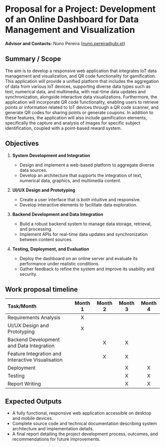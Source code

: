 # Proposal for a Project: Development of an Online Dashboard for Data Management and Visualization

**Advisor and Contacts:** Nuno Pereira (nuno.pereira@ubi.pt)

## Summary / Scope

The aim is to develop a responsive web application that integrates IoT data management and visualization, and QR code functionality for gamification. This application will provide a unified platform that includes the aggregation of data from various IoT devices, supporting diverse data types such as text, numerical data, and multimedia, with real-time data updates and synchronization, alongside interactive data visualizations. Furthermore, the application will incorporate QR code functionality, enabling users to retrieve points or information related to IoT devices through a QR code scanner, and generate QR codes for sharing points or generate coupons. In addition to these features, the application will also include gamification elements, specifically the capture and analysis of images for specific subject identification, coupled with a point-based reward system.

## Objectives

1.  **System Development and Integration**
    *   Design and implement a web-based platform to aggregate diverse data sources.
    *   Develop an architecture that supports the integration of text, numerical data, graphics, and multimedia content.

2.  **UI/UX Design and Prototyping**
    *   Create a user interface that is both intuitive and responsive.
    *   Develop interactive elements to facilitate data exploration.

3.  **Backend Development and Data Integration**
    *   Build a robust backend system to manage data storage, retrieval, and processing.
    *   Implement APIs for real-time data updates and synchronization between content sources.

4.  **Testing, Deployment, and Evaluation**
    *   Deploy the dashboard on an online server and evaluate its performance under realistic conditions.
    *   Gather feedback to refine the system and improve its usability and security.

## Work proposal timeline

| Task/Month                                | Month 1 | Month 2 | Month 3 | Month 4 |
| :---------------------------------------- | :-----: | :-----: | :-----: | :-----: |
| Requirements Analysis                     |    X    |         |         |         |
| UI/UX Design and Prototyping              |    X    |         |         |         |
| Backend Development and Data Integration  |         |    X    |    X    |         |
| Feature Integration and Interactive Visualisation |         |    X    |    X    |         |
| Deployment                                |         |         |    X    |    X    |
| Testing                                   |         |         |    X    |    X    |
| Report Writing                            |         |         |    X    |    X    |

## Expected Outputs

*   A fully functional, responsive web application accessible on desktop and mobile devices.
*   Complete source code and technical documentation describing system architecture and implementation details.
*   A final report detailing the project development process, outcomes, and recommendations for future improvements. 